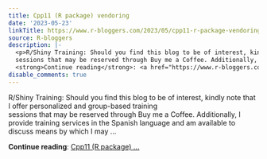 ```yaml
---
title: Cpp11 (R package) vendoring
date: '2023-05-23'
linkTitle: https://www.r-bloggers.com/2023/05/cpp11-r-package-vendoring/
source: R-bloggers
description: |-
  <p>R/Shiny Training: Should you find this blog to be of interest, kindly note that I offer personalized and group-based training<br />
  sessions that may be reserved through Buy me a Coffee. Additionally, I provide training services in the Spanish language and am available to discuss means by which I may ...</p>
  <strong>Continue reading</strong>: <a href="https://www.r-bloggers.com/2023/05/cpp11-r-package-vendoring/">Cpp11 (R package) ...
disable_comments: true
---
```

<p>R/Shiny Training: Should you find this blog to be of interest, kindly note that I offer personalized and group-based training<br />
sessions that may be reserved through Buy me a Coffee. Additionally, I provide training services in the Spanish language and am available to discuss means by which I may ...</p>
<strong>Continue reading</strong>: <a href="https://www.r-bloggers.com/2023/05/cpp11-r-package-vendoring/">Cpp11 (R package) ...